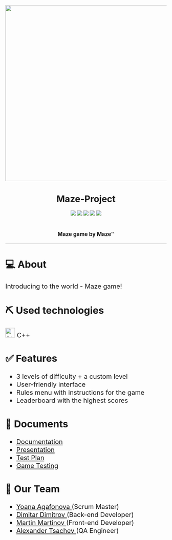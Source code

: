 <p align = "center">
  <img src = "https://imgur.com/U8OWC8C.jpg" width="550px">
</p>

<h1 align = "center"> Maze-Project </h1>

<p align = "center">
   <img src = "https://img.shields.io/github/languages/count/YIAgafonova19/Maze-Project">
   <img src = "https://img.shields.io/github/repo-size/YIAgafonova19/Maze-Project">
   <img src = "https://img.shields.io/badge/License-MIT-yellow.svg">
   <img src = "https://img.shields.io/github/stars/YIAgafonova19/Maze-Project?style=social">
   <img src = "https://img.shields.io/github/contributors/YIAgafonova19/Maze-Project">
</p>

<br>

<p align = "center" style:"font-size:4em"><strong><big>Maze game by Maze™</strong><big></p>

<hr>

## 💻 About
Introducing to the world - Maze game! 

   
## ⛏️ Used technologies
<img src = "https://imgur.com/1T5p6HM.jpg" width = "30px" height = "30px" alt = "c++"> C++


## ✅ Features

- 3 levels of difficulty + a custom level
- User-friendly interface
- Rules menu with instructions for the game
- Leaderboard with the highest scores


## 📄 Documents

- [Documentation](https://codingburgas-my.sharepoint.com/:w:/g/personal/yiagafonova19_codingburgas_bg/EYabwIItTadPmLs0vBGYQbUB5DsE0RMdlRiJbshYiKzwkA?e=jpVg7H)
- [Presentation](https://codingburgas-my.sharepoint.com/:p:/g/personal/yiagafonova19_codingburgas_bg/EQuHXU9gxDVPkQeavpAzSlUBPw4PXaFHOPynt2XL1dL8Tg?e=fzXpvz)
- [Test Plan](https://codingburgas-my.sharepoint.com/:w:/g/personal/yiagafonova19_codingburgas_bg/ERmPN7SvQHtGpoKo7yI4Ze4BpTycLx0xx-pgxo1g_MYUjQ?e=RC9EXX)
- [Game Testing]()


## 🧒 Our Team

- <a href = "https://github.com/YIAgafonova19"> Yoana Agafonova </a> (Scrum Master)
- <a href = "https://github.com/DSDimitrov19"> Dimitar Dimitrov </a> (Back-end Developer)
- <a href = "https://github.com/MVMartinov19"> Martin Martinov </a> (Front-end Developer)
- <a href = "https://github.com/AITsachev19"> Alexander Tsachev </a> (QA Engineer)